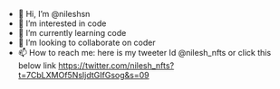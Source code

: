 - 👋 Hi, I’m @nileshsn
- 👀 I’m interested in code
- 🌱 I’m currently learning code
- 💞️ I’m looking to collaborate on coder
- 📫 How to reach me: here is my tweeter Id @nilesh_nfts or click this below link
https://twitter.com/nilesh_nfts?t=7CbLXMOf5NsIjdtGIfGsog&s=09

<!---
nileshsn/nileshsn is a ✨ special ✨ repository because its `README.md` (this file) appears on your GitHub profile.
You can click the Preview link to take a look at your changes.
--->
